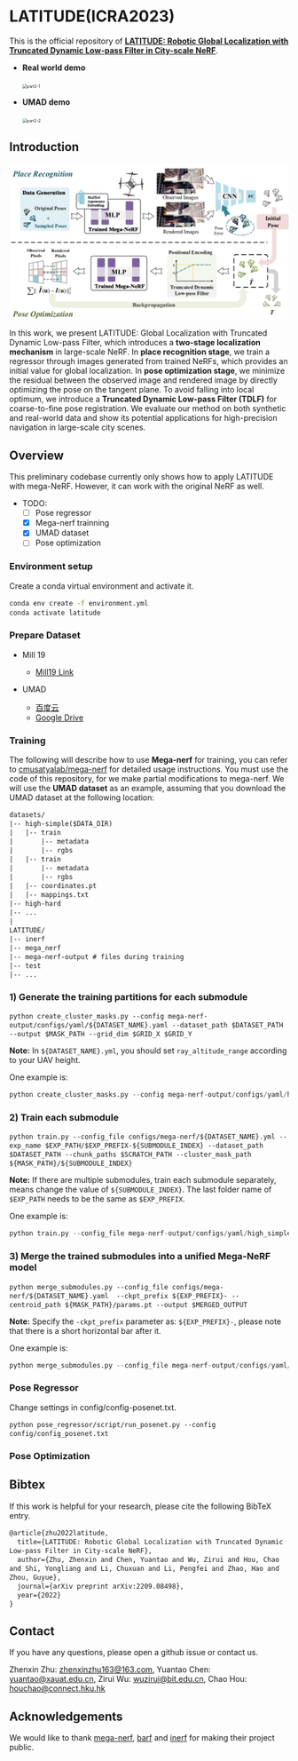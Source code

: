 # LATITUDE(ICRA2023)
This is the official repository of [**LATITUDE: Robotic Global Localization with Truncated Dynamic Low-pass Filter in City-scale NeRF**](https://arxiv.org/abs/2209.08498).

* **Real world demo**

  <img src="docs/part2-1.gif" alt="part2-1" style="zoom:50%;" />

* **UMAD demo**

  <img src="docs/part2-2.gif" alt="part2-2" style="zoom:50%;" />

## Introduction

![main](docs/main.png)

In this work, we present LATITUDE: Global Localization with Truncated Dynamic Low-pass Filter, which introduces a **two-stage localization mechanism** in large-scale NeRF. In **place recognition stage**, we train a regressor through images generated from trained NeRFs, which provides an initial value for global localization. In **pose optimization stage**, we minimize the residual between
the observed image and rendered image by directly optimizing the pose on the tangent plane. To avoid falling into local optimum, we introduce a **Truncated Dynamic Low-pass Filter (TDLF)** for coarse-to-fine pose registration. We evaluate our method on both synthetic and real-world data and show its potential applications for high-precision navigation in large-scale city scenes.

## Overview

This preliminary codebase currently only shows how to apply LATITUDE with mega-NeRF. However, it can work with the original NeRF as well.

* TODO:
  - [ ] Pose regressor
  - [x] Mega-nerf trainning
  - [x] UMAD dataset
  - [ ] Pose optimization

### Environment setup

Create a conda virtual environment and activate it.

```sh
conda env create -f environment.yml
conda activate latitude
```

### Prepare Dataset

* Mill 19
  
  * [Mill19 Link](https://github.com/cmusatyalab/mega-nerf#mill-19)

* UMAD

  * [百度云](https://pan.baidu.com/s/1UzD8iSuNw7qwfWmLg6o-Gw?pwd=iuwm)
  * [Google Drive](https://drive.google.com/drive/folders/1x97BXGGNWcLjTrL-Ls5fiJShF_EhyEJ-?usp=sharing)

### Training

The following will describe how to use **Mega-nerf** for training, you can refer to [cmusatyalab/mega-nerf](https://github.com/cmusatyalab/mega-nerf) for detailed usage instructions. You must use the code of this repository, for we make partial modifications to mega-nerf.
We will use the **UMAD dataset** as an example, assuming that you download the UMAD dataset at the following location:

```
datasets/
|-- high-simple($DATA_DIR)
|   |-- train
|       |-- metadata
|       |-- rgbs
|   |-- train
|       |-- metadata
|       |-- rgbs
|   |-- coordinates.pt
|   |-- mappings.txt
|-- high-hard
|-- ...
|
LATITUDE/ 
|-- inerf
|-- mega_nerf
|-- mega-nerf-output # files during training 
|-- test
|-- ...
```

### 1) Generate the training partitions for each submodule
```
python create_cluster_masks.py --config mega-nerf-output/configs/yaml/${DATASET_NAME}.yaml --dataset_path $DATASET_PATH  --output $MASK_PATH --grid_dim $GRID_X $GRID_Y
```

**Note:** In `${DATASET_NAME}.yml`, you should set `ray_altitude_range` according to your UAV height.

One example is:
```python
python create_cluster_masks.py --config mega-nerf-output/configs/yaml/high_simple.yaml --dataset_path ../dataset/high-simple --output mega-nerf-output/mask/high_simple --grid_dim 1 1
```

### 2) Train each submodule

```
python train.py --config_file configs/mega-nerf/${DATASET_NAME}.yml --exp_name $EXP_PATH/$EXP_PREFIX-${SUBMODULE_INDEX} --dataset_path $DATASET_PATH --chunk_paths $SCRATCH_PATH --cluster_mask_path ${MASK_PATH}/${SUBMODULE_INDEX}
```
**Note:**  If there are multiple submodules, train each submodule separately, means change the value of `${SUBMODULE_INDEX}`. The last folder name of `$EXP_PATH` needs to be the same as `$EXP_PREFIX`.

One example is:
```python
python train.py --config_file mega-nerf-output/configs/yaml/high_simple.yaml --exp_name mega-nerf-output/exp/high_simple/high_simple-0  --dataset_path ../dataset/high-simple --chunk_paths mega-nerf-output/chunk_dir --cluster_mask_path mega-nerf-output/mask/high_simple/0
```

### 3) Merge the trained submodules into a unified Mega-NeRF model
```
python merge_submodules.py --config_file configs/mega-nerf/${DATASET_NAME}.yaml  --ckpt_prefix ${EXP_PREFIX}- --centroid_path ${MASK_PATH}/params.pt --output $MERGED_OUTPUT
```

**Note:** Specify the `-ckpt_prefix` parameter as: `${EXP_PREFIX}-`, please note that there is a short horizontal bar after it.

One example is:
```python
python merge_submodules.py --config_file mega-nerf-output/configs/yaml/high_simple.yaml --ckpt_prefix mega-nerf-output/exp/high_simple/high_simple- --centroid_path mega-nerf-output/mask/high_simple/params.pt --output mega-nerf-output/merged/high_simple/high_simple.pt --ckpt_iteration 150000
```

### Pose Regressor

Change settings in config/config-posenet.txt.
```
python pose_regressor/script/run_posenet.py --config config/config_posenet.txt
```

### Pose Optimization



## Bibtex

If this work is helpful for your research, please cite the following BibTeX entry.

```
@article{zhu2022latitude,
  title={LATITUDE: Robotic Global Localization with Truncated Dynamic Low-pass Filter in City-scale NeRF},
  author={Zhu, Zhenxin and Chen, Yuantao and Wu, Zirui and Hou, Chao and Shi, Yongliang and Li, Chuxuan and Li, Pengfei and Zhao, Hao and Zhou, Guyue},
  journal={arXiv preprint arXiv:2209.08498},
  year={2022}
}
```

## Contact

If you have any questions, please open a github issue or contact us.

Zhenxin Zhu: zhenxinzhu163@163.com, Yuantao Chen: yuantao@xauat.edu.cn, Zirui Wu: wuzirui@bit.edu.cn, Chao Hou: houchao@connect.hku.hk

## Acknowledgements

We would like to thank [mega-nerf](https://github.com/cmusatyalab/mega-nerf), [barf](https://github.com/chenhsuanlin/bundle-adjusting-NeRF) and [inerf](https://github.com/salykovaa/inerf) for making their project public.
